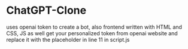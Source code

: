 # ChatGPT-Clone
uses openai token to create a bot, also frontend written with HTML and CSS, JS as well
get your personalized token from openai website and replace it with the placeholder in line 11 in script.js

